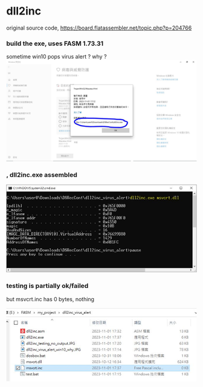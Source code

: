 # dll2inc
original source code, https://board.flatassembler.net/topic.php?p=204766  

### build the exe, uses FASM 1.73.31
sometime win10 pops virus alert ? why ?
![dll2inc_virus_alert_win10_why.JPG](dll2inc_virus_alert_win10_why.JPG)  

### , dll2inc.exe assembled  

![dll2inc_testing_no_output.JPG](dll2inc_testing_no_output.JPG)  

### testing is partially ok/failed
but msvcrt.inc has 0 bytes, nothing  

![msvcrt_inc_0_bytes.JPG](msvcrt_inc_0_bytes.JPG)  

